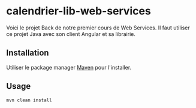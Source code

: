 ﻿# calendrier-lib-web-services

Voici le projet Back de notre premier cours de Web Services. Il faut utiliser ce projet Java avec son client Angular et sa librairie.

## Installation
Utiliser le package manager [Maven](https://maven.apache.org/install.html) pour l'installer.

## Usage

```java
mvn clean install
```
